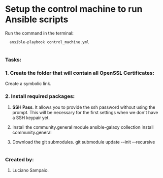 # Setup the control machine to run Ansible scripts

Run the command in the terminal:
```bash
  ansible-playbook control_machine.yml
```

#
### Tasks:

### 1. Create the folder that will contain all OpenSSL Certificates:
  Create a symbolic link.

### 2. Install required packages:
  1. **SSH Pass**. It allows you to provide the ssh password without using the prompt. This will be necessary for the first settings when we don't have a SSH keypair yet.

  2. Install the community.general module
    ansible-galaxy collection install community.general

  3. Download the git submodules.
    git submodule update --init --recursive

#
### Created by:

1. Luciano Sampaio.
